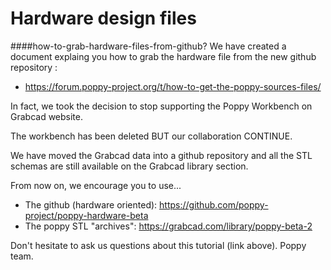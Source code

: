 Hardware design files <a id="top"></a>
=======

####how-to-grab-hardware-files-from-github?
We have created a document explaing you how to grab the hardware file from the new github repository : 
- https://forum.poppy-project.org/t/how-to-get-the-poppy-sources-files/

In fact, we took the decision to stop supporting the Poppy Workbench on Grabcad website.

The workbench has been deleted BUT our collaboration CONTINUE.  

We have moved the Grabcad data into a github repository and all the STL schemas are still available on the Grabcad library section.

From now on, we encourage you to use...
- The github (hardware oriented): https://github.com/poppy-project/poppy-hardware-beta
- The poppy STL "archives": https://grabcad.com/library/poppy-beta-2

Don't hesitate to ask us questions about this tutorial (link above).
Poppy team.
